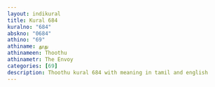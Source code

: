 ```yaml
---
layout: indikural
title: Kural 684
kuralno: "684"
abskno: "0684"
athino: "69"
athiname: தூது
athinameen: Thoothu
athinametr: The Envoy
categories: [69]
description: Thoothu kural 684 with meaning in tamil and english 
---
```


